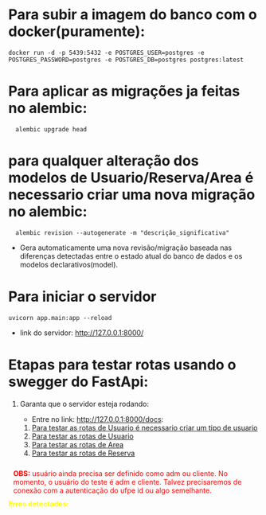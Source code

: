 # Para subir a imagem do banco com o docker(puramente):

```
docker run -d -p 5439:5432 -e POSTGRES_USER=postgres -e POSTGRES_PASSWORD=postgres -e POSTGRES_DB=postgres postgres:latest
```

# Para aplicar as migrações ja feitas no alembic:

```
  alembic upgrade head
```

# para qualquer alteração dos modelos de Usuario/Reserva/Area é necessario criar uma nova migração no alembic:

```
  alembic revision --autogenerate -m "descrição_significativa"
```

- Gera automaticamente uma nova revisão/migração baseada nas diferenças detectadas entre o estado atual do banco de dados e os modelos declarativos(model).

# Para iniciar o servidor

```
uvicorn app.main:app --reload  
```

- link do servidor: http://127.0.0.1:8000/

# Etapas para testar rotas usando o swegger do FastApi:

1. Garanta que o servidor esteja rodando:

   - Entre no link: http://127.0.0.1:8000/docs:

   1. [Para testar as rotas de Usuario é necessario criar um tipo de usuario](test/swegger/tipo_usuario.md)
   2. [Para testar as rotas de Usuario](test/swegger/usuario.md)
   3. [Para testar as rotas de Area](test/swegger/area.md)
   4. [Para testar as rotas de Reserva](test/swegger/reserva.md)

<div style="color:red; padding:10px; border-radius: 5px;">
  <strong>OBS:</strong> usuário ainda precisa ser definido como adm ou cliente. No momento, o usuário do teste é adm e cliente. Talvez precisaremos de conexão com a autenticação do ufpe id ou algo semelhante.
</div>

<div style="color:Yellow;">
<strong>Erros detectados:</strong>
